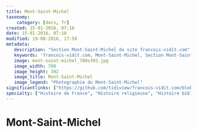 ```yaml
---
title: Mont-Saint-Michel
taxonomy:
    category: [docs, fr]
created: 15-01-2016, 07:10
date: 15-01-2016, 07:10
modified: 19-08-2016, 17:58
metadata:
   description: "Section Mont-Saint-Michel du site francois-vidit.com"
   keywords: 'francois-vidit.com, Mont-Saint-Michel, Section Mont-Saint-Michel'
   image: mont-saint-michel_700x392.jpg
   image_width: 700
   image_height: 392
   image_title: Mont-Saint-Michel
   image_legend: "Photographie du Mont-Saint-Michel"
significantlinks: ["https://github.com/tidiview/francois-vidit.com/blob/develop/user/sites/docs/pages/01.reference/mont-saint-michel/chapter.fr.md"]
specialty: ["Histoire de France", "Histoire religieuse", "Histoire biblique"]
---
```


# Mont-Saint-Michel